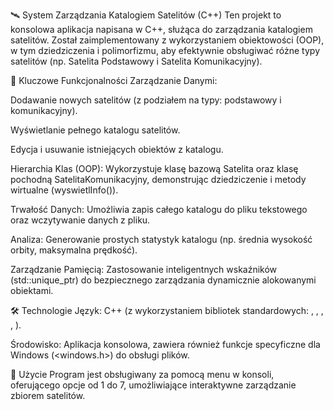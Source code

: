 🛰️ System Zarządzania Katalogiem Satelitów (C++)
Ten projekt to konsolowa aplikacja napisana w C++, służąca do zarządzania katalogiem satelitów. Został zaimplementowany z wykorzystaniem obiektowości (OOP), w tym dziedziczenia i polimorfizmu, aby efektywnie obsługiwać różne typy satelitów (np. Satelita Podstawowy i Satelita Komunikacyjny).

🚀 Kluczowe Funkcjonalności
Zarządzanie Danymi:

Dodawanie nowych satelitów (z podziałem na typy: podstawowy i komunikacyjny).

Wyświetlanie pełnego katalogu satelitów.

Edycja i usuwanie istniejących obiektów z katalogu.

Hierarchia Klas (OOP): Wykorzystuje klasę bazową Satelita oraz klasę pochodną SatelitaKomunikacyjny, demonstrując dziedziczenie i metody wirtualne (wyswietlInfo()).

Trwałość Danych: Umożliwia zapis całego katalogu do pliku tekstowego oraz wczytywanie danych z pliku.

Analiza: Generowanie prostych statystyk katalogu (np. średnia wysokość orbity, maksymalna prędkość).

Zarządzanie Pamięcią: Zastosowanie inteligentnych wskaźników (std::unique_ptr) do bezpiecznego zarządzania dynamicznie alokowanymi obiektami.

🛠️ Technologie
Język: C++ (z wykorzystaniem bibliotek standardowych: <iostream>, <fstream>, <vector>, <algorithm>, <sstream>).

Środowisko: Aplikacja konsolowa, zawiera również funkcje specyficzne dla Windows (<windows.h>) do obsługi plików.

👥 Użycie
Program jest obsługiwany za pomocą menu w konsoli, oferującego opcje od 1 do 7, umożliwiające interaktywne zarządzanie zbiorem satelitów.
